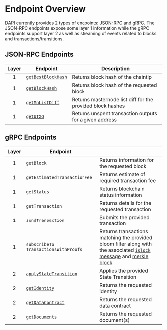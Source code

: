 # Endpoint Overview

[DAPI](explanation-dapi) currently provides 2 types of endpoints: [JSON-RPC](https://www.jsonrpc.org/) and [gRPC](https://grpc.io/docs/guides/). The JSON-RPC endpoints expose some layer 1 information while the gRPC endpoints support layer 2 as well as streaming of events related to blocks and transactions/transitions.

## JSON-RPC Endpoints

| Layer | Endpoint | Description |
| :-: | - | - |
| 1 | [`getBestBlockHash`](reference-dapi-endpoints-json-rpc-endpoints#section-get-best-block-hash) | Returns block hash of the chaintip |
| 1 | [`getBlockHash`](reference-dapi-endpoints-json-rpc-endpoints#section-get-block-hash) | Returns block hash of the requested block |
| 1 | [`getMnListDiff`](reference-dapi-endpoints-json-rpc-endpoints#section-get-mn-list-diff) | Returns masternode list diff for the provided block hashes |
| 1 | [`getUTXO`](reference-dapi-endpoints-json-rpc-endpoints#section-get-utxo) | Returns unspent transaction outputs for a given address |

## gRPC Endpoints

| Layer | Endpoint | |
| :-: | - | - |
| 1 | `getBlock` | Returns information for the requested block |
| 1 | `getEstimatedTransactionFee` | Returns estimate of required transaction fee |
| 1 | `getStatus` | Returns blockchain status information |
| 1 | `getTransaction` | Returns details for the requested transaction |
| 1 | `sendTransaction` | Submits the provided transaction |
| 1 | `subscribeTo` `TransactionsWithProofs` | Returns transactions matching the provided bloom filter along with the associated [`islock` message](https://dashcore.readme.io/docs/core-ref-p2p-network-instantsend-messages#section-islock) and [merkle block](https://dashcore.readme.io/docs/core-ref-p2p-network-data-messages#section-merkle-block) |
| 2 | [`applyStateTransition`](reference-dapi-endpoints-platform-grpc-endpoints#section-apply-state-transition) | Applies the provided State Transition |
| 2 | [`getIdentity`](reference-dapi-endpoints-platform-grpc-endpoints#section-get-identity) | Returns the requested identity |
| 2 | [`getDataContract`](reference-dapi-endpoints-platform-grpc-endpoints#section-get-data-contract) | Returns the requested data contract |
| 2 | [`getDocuments`](reference-dapi-endpoints-platform-grpc-endpoints#section-get-documents) | Returns the requested document(s) |